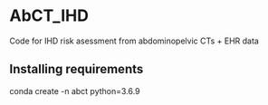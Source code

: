 # AbCT_IHD
Code for IHD risk asessment from abdominopelvic CTs + EHR data


## Installing requirements
conda create -n abct python=3.6.9
